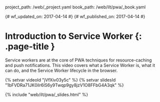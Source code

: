 project_path: /web/_project.yaml book_path: /web/ilt/pwa/_book.yaml

{# wf_updated_on: 2017-04-14 #} {# wf_published_on: 2017-04-14 #}

# Introduction to Service Worker {: .page-title }

Service workers are at the core of PWA techniques for resource-caching and push notifications. This video covers what a Service Worker is, what it can do, and the Service Worker lifecycle in the browser.

{% setvar videoId "jVfXiv03y5c" %} {% setvar slidesId "1bFVDRa71JK0ilr6lS6y9Twqp9gy8jzV1O8FFbG4A3qk" %}

{% include "web/ilt/pwa/_slides.html" %}
